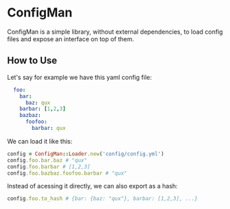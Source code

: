 # ConfigMan

ConfigMan is a simple library, without external dependencies, to load config files and expose an interface on top of them.

## How to Use

Let's say for example we have this yaml config file:

```yaml
  foo:
    bar:
      baz: qux
    barbar: [1,2,3]
    bazbaz:
      foofoo:
        barbar: qux
```

We can load it like this:

```ruby
config = ConfigMan::Loader.new('config/config.yml')
config.foo.bar.baz # "qux"
config.foo.barbar # [1,2,3]
config.foo.bazbaz.foofoo.barbar # "qux"
```

Instead of acessing it directly, we can also export as a hash:

```ruby
config.foo.to_hash # {bar: {baz: "qux"}, barbar: [1,2,3], ...}
```
